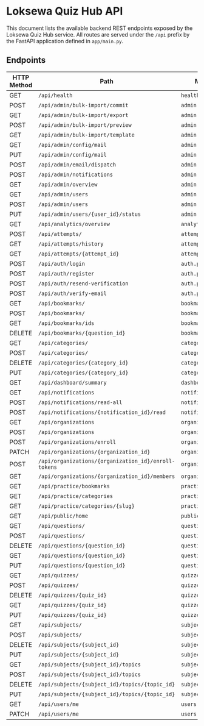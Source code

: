 # Loksewa Quiz Hub API

This document lists the available backend REST endpoints exposed by the Loksewa Quiz Hub service. All routes are served under the `/api` prefix by the FastAPI application defined in `app/main.py`.

## Endpoints

| HTTP Method | Path | Module | Handler | Description |
| --- | --- | --- | --- | --- |
| GET | `/api/health` | `health.py` | `health` | - |
| POST | `/api/admin/bulk-import/commit` | `admin.py` | `commit_bulk_import` | - |
| GET | `/api/admin/bulk-import/export` | `admin.py` | `download_bulk_import_export` | - |
| POST | `/api/admin/bulk-import/preview` | `admin.py` | `preview_bulk_import` | - |
| GET | `/api/admin/bulk-import/template` | `admin.py` | `download_bulk_import_template_route` | - |
| GET | `/api/admin/config/mail` | `admin.py` | `get_mail_config` | - |
| PUT | `/api/admin/config/mail` | `admin.py` | `update_mail_config` | - |
| POST | `/api/admin/email/dispatch` | `admin.py` | `dispatch_email_events` | - |
| POST | `/api/admin/notifications` | `admin.py` | `create_admin_notification` | - |
| GET | `/api/admin/overview` | `admin.py` | `get_admin_overview` | - |
| GET | `/api/admin/users` | `admin.py` | `list_admin_users` | - |
| POST | `/api/admin/users` | `admin.py` | `create_admin_user` | - |
| PUT | `/api/admin/users/{user_id}/status` | `admin.py` | `update_admin_user_status` | - |
| GET | `/api/analytics/overview` | `analytics.py` | `get_analytics_overview` | - |
| POST | `/api/attempts/` | `attempts.py` | `submit_attempt` | - |
| GET | `/api/attempts/history` | `attempts.py` | `list_attempt_history` | - |
| GET | `/api/attempts/{attempt_id}` | `attempts.py` | `get_attempt` | - |
| POST | `/api/auth/login` | `auth.py` | `login` | - |
| POST | `/api/auth/register` | `auth.py` | `register` | - |
| POST | `/api/auth/resend-verification` | `auth.py` | `resend_verification` | - |
| POST | `/api/auth/verify-email` | `auth.py` | `verify_email` | - |
| GET | `/api/bookmarks/` | `bookmarks.py` | `list_bookmarks` | - |
| POST | `/api/bookmarks/` | `bookmarks.py` | `create_bookmark` | - |
| GET | `/api/bookmarks/ids` | `bookmarks.py` | `list_bookmarked_question_ids` | - |
| DELETE | `/api/bookmarks/{question_id}` | `bookmarks.py` | `delete_bookmark` | - |
| GET | `/api/categories/` | `categories.py` | `list_categories` | - |
| POST | `/api/categories/` | `categories.py` | `create_category` | - |
| DELETE | `/api/categories/{category_id}` | `categories.py` | `delete_category` | - |
| PUT | `/api/categories/{category_id}` | `categories.py` | `update_category` | - |
| GET | `/api/dashboard/summary` | `dashboard.py` | `get_dashboard_summary` | - |
| GET | `/api/notifications` | `notifications.py` | `list_notifications` | - |
| POST | `/api/notifications/read-all` | `notifications.py` | `mark_all_notifications_read` | - |
| POST | `/api/notifications/{notification_id}/read` | `notifications.py` | `mark_notification_read` | - |
| GET | `/api/organizations` | `organizations.py` | `list_organizations` | - |
| POST | `/api/organizations` | `organizations.py` | `create_organization` | - |
| POST | `/api/organizations/enroll` | `organizations.py` | `enroll_current_user` | - |
| PATCH | `/api/organizations/{organization_id}` | `organizations.py` | `update_organization` | - |
| POST | `/api/organizations/{organization_id}/enroll-tokens` | `organizations.py` | `create_enroll_token` | - |
| GET | `/api/organizations/{organization_id}/members` | `organizations.py` | `list_organization_members` | - |
| GET | `/api/practice/bookmarks` | `practice.py` | `get_bookmark_revision_set` | - |
| GET | `/api/practice/categories` | `practice.py` | `list_practice_categories` | - |
| GET | `/api/practice/categories/{slug}` | `practice.py` | `get_practice_category` | - |
| GET | `/api/public/home` | `public.py` | `get_public_home` | - |
| GET | `/api/questions/` | `questions.py` | `list_questions` | - |
| POST | `/api/questions/` | `questions.py` | `create_question` | - |
| DELETE | `/api/questions/{question_id}` | `questions.py` | `delete_question` | - |
| GET | `/api/questions/{question_id}` | `questions.py` | `get_question` | - |
| PUT | `/api/questions/{question_id}` | `questions.py` | `update_question` | - |
| GET | `/api/quizzes/` | `quizzes.py` | `list_quizzes` | - |
| POST | `/api/quizzes/` | `quizzes.py` | `create_quiz` | - |
| DELETE | `/api/quizzes/{quiz_id}` | `quizzes.py` | `delete_quiz` | - |
| GET | `/api/quizzes/{quiz_id}` | `quizzes.py` | `get_quiz` | - |
| PUT | `/api/quizzes/{quiz_id}` | `quizzes.py` | `update_quiz` | - |
| GET | `/api/subjects/` | `subjects.py` | `list_subjects` | - |
| POST | `/api/subjects/` | `subjects.py` | `create_subject` | - |
| DELETE | `/api/subjects/{subject_id}` | `subjects.py` | `delete_subject` | - |
| PUT | `/api/subjects/{subject_id}` | `subjects.py` | `update_subject` | - |
| GET | `/api/subjects/{subject_id}/topics` | `subjects.py` | `list_topics` | - |
| POST | `/api/subjects/{subject_id}/topics` | `subjects.py` | `create_topic` | - |
| DELETE | `/api/subjects/{subject_id}/topics/{topic_id}` | `subjects.py` | `delete_topic` | - |
| PUT | `/api/subjects/{subject_id}/topics/{topic_id}` | `subjects.py` | `update_topic` | - |
| GET | `/api/users/me` | `users.py` | `me` | - |
| PATCH | `/api/users/me` | `users.py` | `update_me` | - |

